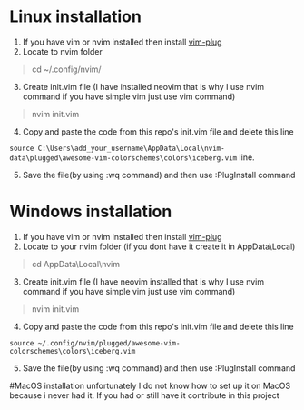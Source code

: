 # Linux installation 
1) If you have vim or nvim installed then install [vim-plug](https://github.com/junegunn/vim-plug "vim-plug")
2) Locate to nvim folder 
>cd ~/.config/nvim/
3) Create init.vim file (I have installed neovim that is why I use nvim command if you have simple vim just use vim command)
>nvim init.vim
4) Copy and paste the code from this repo's init.vim file and delete this line


```source C:\Users\add_your_username\AppData\Local\nvim-data\plugged\awesome-vim-colorschemes\colors\iceberg.vim``` line.


5) Save the file(by using :wq command) and then use :PlugInstall command

# Windows installation 
1) If you have vim or nvim installed then install [vim-plug](https://github.com/junegunn/vim-plug "vim-plug")
2) Locate to your nvim folder (if you dont have it create it in AppData\Local)
>cd AppData\Local\nvim
3) Create init.vim file (I have neovim installed that is why I use nvim command if you have simple vim just use vim command)  
>nvim init.vim
4) Copy and paste the code from this repo's init.vim file and delete this line


```source ~/.config/nvim/plugged/awesome-vim-colorschemes\colors\iceberg.vim```


5) Save the file(by using :wq command) and then use :PlugInstall command

#MacOS installation 
unfortunately I do not know how to set up it on MacOS because i never had it. If you had or still have it contribute in this project
